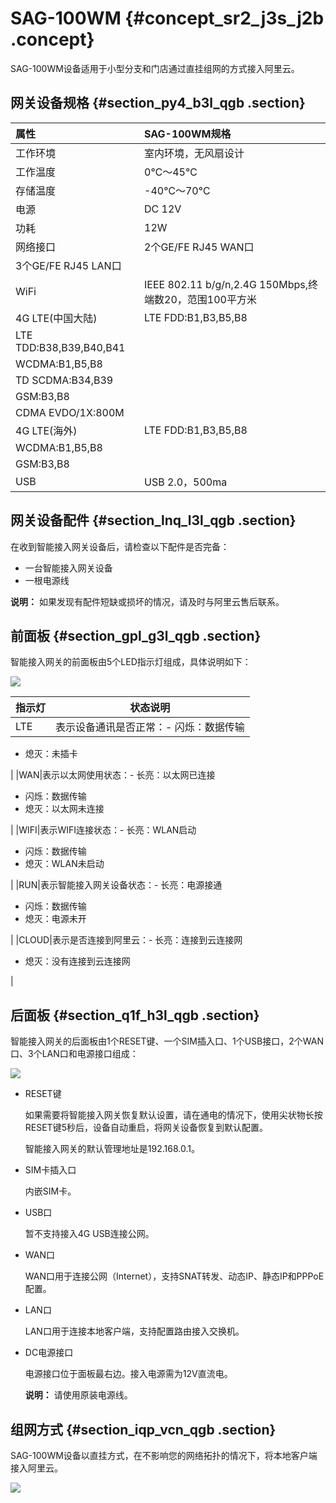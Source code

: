 # SAG-100WM {#concept_sr2_j3s_j2b .concept}

SAG-100WM设备适用于小型分支和门店通过直挂组网的方式接入阿里云。

## 网关设备规格 {#section_py4_b3l_qgb .section}

|属性|SAG-100WM规格|
|:-|:----------|
|工作环境|室内环境，无风扇设计|
|工作温度|0℃～45℃|
|存储温度|-40℃～70℃|
|电源|DC 12V|
|功耗|12W|
|网络接口|2个GE/FE RJ45 WAN口|
|3个GE/FE RJ45 LAN口|
|WiFi|IEEE 802.11 b/g/n,2.4G 150Mbps,终端数20，范围100平方米|
|4G LTE\(中国大陆\)|LTE FDD:B1,B3,B5,B8|
|LTE TDD:B38,B39,B40,B41|
|WCDMA:B1,B5,B8|
|TD SCDMA:B34,B39|
|GSM:B3,B8|
|CDMA EVDO/1X:800M|
|4G LTE\(海外\)|LTE FDD:B1,B3,B5,B8|
|WCDMA:B1,B5,B8|
|GSM:B3,B8|
|USB|USB 2.0，500ma|

## 网关设备配件 {#section_lnq_l3l_qgb .section}

在收到智能接入网关设备后，请检查以下配件是否完备：

-   一台智能接入网关设备
-   一根电源线

**说明：** 如果发现有配件短缺或损坏的情况，请及时与阿里云售后联系。

## 前面板 {#section_gpl_g3l_qgb .section}

智能接入网关的前面板由5个LED指示灯组成，具体说明如下：

![](http://static-aliyun-doc.oss-cn-hangzhou.aliyuncs.com/assets/img/40483/154900912021278_zh-CN.png)

|指示灯|状态说明|
|---|----|
|LTE|表示设备通讯是否正常：-   闪烁：数据传输
-   熄灭：未插卡

|
|WAN|表示以太网使用状态：-   长亮：以太网已连接
-   闪烁：数据传输
-   熄灭：以太网未连接

|
|WIFI|表示WIFI连接状态：-   长亮：WLAN启动
-   闪烁：数据传输
-   熄灭：WLAN未启动

|
|RUN|表示智能接入网关设备状态：-   长亮：电源接通
-   闪烁：数据传输
-   熄灭：电源未开

|
|CLOUD|表示是否连接到阿里云：-   长亮：连接到云连接网
-   熄灭：没有连接到云连接网

|

## 后面板 {#section_q1f_h3l_qgb .section}

智能接入网关的后面板由1个RESET键、一个SIM插入口、1个USB接口，2个WAN口、3个LAN口和电源接口组成：

![](http://static-aliyun-doc.oss-cn-hangzhou.aliyuncs.com/assets/img/40483/154900912021279_zh-CN.png)

-   RESET键

    如果需要将智能接入网关恢复默认设置，请在通电的情况下，使用尖状物长按RESET键5秒后，设备自动重启，将网关设备恢复到默认配置。

    智能接入网关的默认管理地址是192.168.0.1。

-   SIM卡插入口

    内嵌SIM卡。

-   USB口

    暂不支持接入4G USB连接公网。

-   WAN口

    WAN口用于连接公网（Internet），支持SNAT转发、动态IP、静态IP和PPPoE配置。

-   LAN口

    LAN口用于连接本地客户端，支持配置路由接入交换机。

-   DC电源接口

    电源接口位于面板最右边。接入电源需为12V直流电。

    **说明：** 请使用原装电源线。


## 组网方式 {#section_iqp_vcn_qgb .section}

SAG-100WM设备以直挂方式，在不影响您的网络拓扑的情况下，将本地客户端接入阿里云。

![](../DNsmartag1895345/../DNsmartag1836777/images/21205_zh-CN.png)

